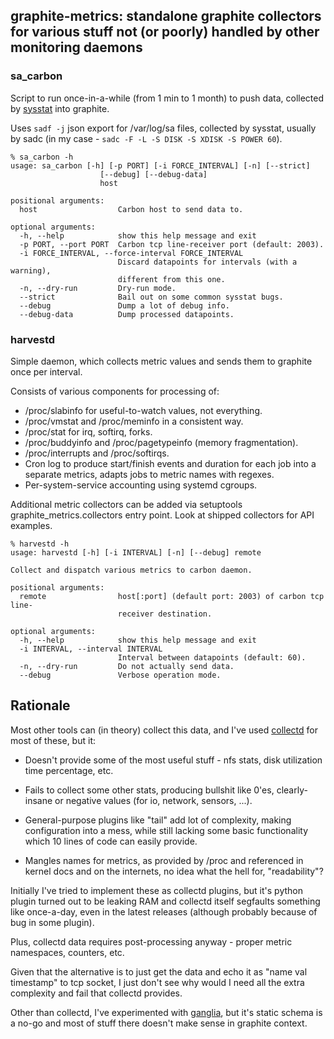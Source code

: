 graphite-metrics: standalone graphite collectors for various stuff not (or poorly) handled by other monitoring daemons
--------------------


### sa_carbon

Script to run once-in-a-while (from 1 min to 1 month) to push data, collected by
[sysstat](http://sebastien.godard.pagesperso-orange.fr/) into graphite.

Uses `sadf -j` json export for /var/log/sa files, collected by sysstat, usually
by sadc (in my case - `sadc -F -L -S DISK -S XDISK -S POWER 60`).

	% sa_carbon -h
	usage: sa_carbon [-h] [-p PORT] [-i FORCE_INTERVAL] [-n] [--strict]
	                    [--debug] [--debug-data]
	                    host

	positional arguments:
	  host                  Carbon host to send data to.

	optional arguments:
	  -h, --help            show this help message and exit
	  -p PORT, --port PORT  Carbon tcp line-receiver port (default: 2003).
	  -i FORCE_INTERVAL, --force-interval FORCE_INTERVAL
	                        Discard datapoints for intervals (with a warning),
	                        different from this one.
	  -n, --dry-run         Dry-run mode.
	  --strict              Bail out on some common sysstat bugs.
	  --debug               Dump a lot of debug info.
	  --debug-data          Dump processed datapoints.


### harvestd

Simple daemon, which collects metric values and sends them to graphite once per
interval.

Consists of various components for processing of:

* /proc/slabinfo for useful-to-watch values, not everything.
* /proc/vmstat and /proc/meminfo in a consistent way.
* /proc/stat for irq, softirq, forks.
* /proc/buddyinfo and /proc/pagetypeinfo (memory fragmentation).
* /proc/interrupts and /proc/softirqs.
* Cron log to produce start/finish events and duration for each job into a
	separate metrics, adapts jobs to metric names with regexes.
* Per-system-service accounting using systemd cgroups.

Additional metric collectors can be added via setuptools
graphite_metrics.collectors entry point.
Look at shipped collectors for API examples.

	% harvestd -h
	usage: harvestd [-h] [-i INTERVAL] [-n] [--debug] remote

	Collect and dispatch various metrics to carbon daemon.

	positional arguments:
	  remote                host[:port] (default port: 2003) of carbon tcp line-
	                        receiver destination.

	optional arguments:
	  -h, --help            show this help message and exit
	  -i INTERVAL, --interval INTERVAL
	                        Interval between datapoints (default: 60).
	  -n, --dry-run         Do not actually send data.
	  --debug               Verbose operation mode.


Rationale
--------------------

Most other tools can (in theory) collect this data, and I've used
[collectd](http://collectd.org) for most of these, but it:

* Doesn't provide some of the most useful stuff - nfs stats, disk utilization
	time percentage, etc.

* Fails to collect some other stats, producing bullshit like 0'es,
	clearly-insane or negative values (for io, network, sensors, ...).

* General-purpose plugins like "tail" add lot of complexity, making
	configuration into a mess, while still lacking some basic functionality which
	10 lines of code can easily provide.

* Mangles names for metrics, as provided by /proc and referenced in kernel docs
	and on the internets, no idea what the hell for, "readability"?

Initially I've tried to implement these as collectd plugins, but it's python
plugin turned out to be leaking RAM and collectd itself segfaults something like
once-a-day, even in the latest releases (although probably because of bug in
some plugin).

Plus, collectd data requires post-processing anyway - proper metric namespaces,
counters, etc.

Given that the alternative is to just get the data and echo it as "name val
timestamp" to tcp socket, I just don't see why would I need all the extra
complexity and fail that collectd provides.

Other than collectd, I've experimented with
[ganglia](http://ganglia.sourceforge.net/), but it's static schema is a no-go
and most of stuff there doesn't make sense in graphite context.
